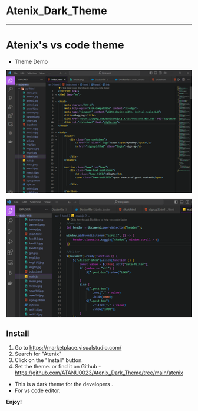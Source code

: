 # Atenix_Dark_Theme
--------------------

# Atenix's vs code theme

* Theme Demo 

![Demo 1](<atenix/Screenshot 2023-12-21 220217.png>)

![Demo 2](<atenix/Screenshot 2023-12-21 220728.png>)

## Install

1. Go to https://marketplace.visualstudio.com/
2. Search for "Atenix"
3. Click on the "Install" button.
4. Set the theme. or find it on Github - https://github.com/ATANU0023/Atenix_Dark_Theme/tree/main/atenix

* This is a dark theme for the developers .
* For vs code editor.





**Enjoy!**

